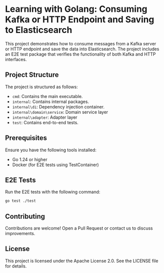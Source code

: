 # Learning with Golang: Consuming Kafka or HTTP Endpoint and Saving to Elasticsearch

This project demonstrates how to consume messages from a Kafka server or HTTP endpoint and save the data into Elasticsearch. The project includes an E2E test package that verifies the functionality of both Kafka and HTTP interfaces.

## Project Structure

The project is structured as follows:

- `cmd`: Contains the main executable.
- `internal`: Contains internal packages.
- `internal\di`: Dependency injection container.
- `internal\domain\service`: Domain service layer
- `internal\adapter`: Adapter layer
- `test`: Contains end-to-end tests.

## Prerequisites

Ensure you have the following tools installed:

- Go 1.24 or higher
- Docker (for E2E tests using TestContainer)

## E2E Tests

Run the E2E tests with the following command:

```sh
go test ./test
```

## Contributing

Contributions are welcome! Open a Pull Request or contact us to discuss improvements.

## License

This project is licensed under the Apache License 2.0. See the LICENSE file for details.
